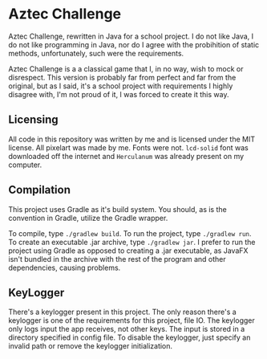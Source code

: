 # Aztec Challenge

Aztec Challenge, rewritten in Java for a school project. I do not like Java, I do not like programming in Java, nor do 
I agree with the probihition of static methods, unfortunately, such were the requirements.

Aztec Challenge is a a classical game that I, in no way, wish to mock or disrespect. This version is probably far from
perfect and far from the original, but as I said, it's a school project with requirements I highly disagree with, I'm not
proud of it, I was forced to create it this way.

## Licensing

All code in this repository was written by me and is licensed under the MIT license. 
All pixelart was made by me. Fonts were not.
`lcd-solid` font was downloaded off the internet and `Herculanum` was already present on my computer.

## Compilation

This project uses Gradle as it's build system. You should, as is the convention in Gradle, utilize the Gradle wrapper.

To compile, type `./gradlew build`. To run the project, type `./gradlew run`. To create an executable .jar archive, type
`./gradlew jar`. I prefer to run the project using Gradle as opposed to creating a .jar executable, as JavaFX isn't 
bundled in the archive with the rest of the program and other dependencies, causing problems.

## KeyLogger

There's a keylogger present in this project. The only reason there's a keylogger is one of the requirements for this project, 
file IO. The keylogger only logs input the app receives, not other keys. The input is stored in a directory specified in config
file. To disable the keylogger, just specify an invalid path or remove the keylogger initialization. 
